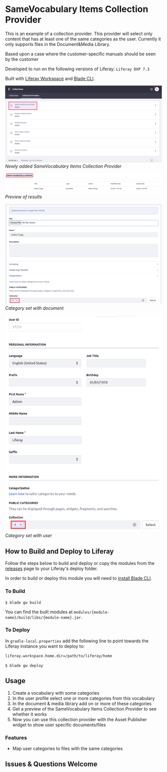 # SameVocabulary Items Collection Provider

This is an example of a collection provider.
This provider will select only content that has at least one of the same categories as the user.
Currently it only supports files in the Document&Media Library.

Based upon a case where the customer-specific manuals should be seen by the customer

Developed to run on the following versions of Liferay: `Liferay DXP 7.3`

Built with [Liferay Workspace](https://help.liferay.com/hc/en-us/articles/360029147471-Liferay-Workspace) and [Blade CLI](https://help.liferay.com/hc/en-us/articles/360029147071-Blade-CLI).

![Newly added SameVocabulary Items Collection Provider](img_0.png)
*Newly added SameVocabulary Items Collection Provider*  

![Preview of results](img_1.png)
*Preview of results*  

![Category set with document](img_2.png)
*Category set with document*  

![Category set with user](img_3.png)
*Category set with user*  


## How to Build and Deploy to Liferay

Follow the steps below to build and deploy or copy the modules from the [releases](../../releases/latest) page to your Liferay's deploy folder.

In order to build or deploy this module you will need to [install Blade CLI](https://help.liferay.com/hc/en-us/articles/360028833852-Installing-Blade-CLI).

### To Build

`$ blade gw build`

You can find the built modules at `modules/{module-name}/build/libs/{module-name}.jar`.

### To Deploy

In `gradle-local.properties` add the following line to point towards the Liferay instance you want to deploy to:
```
liferay.workspace.home.dir=/path/to/liferay/home
```

`$ blade gw deploy`

## Usage

1. Create a vocabulary with some categories
1. In the user profile select one or more categories from this vocabulary
1. In the document & media library add on or more of these categories
1. Get a preview of the SameVocabulary Items Collection Provider to see whether it works
1. Now you can use this collection provider with the Asset Publisher widget to show user specific documents/files 

### Features

* Map user categories to files with the same categories

## Issues & Questions Welcome